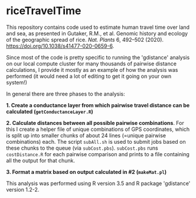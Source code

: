 # riceTravelTime

This repository contains code used to estimate human travel time over land and sea, as presented in Gutaker, R.M., et al. Genomic history and ecology of the geographic spread of rice. *Nat. Plants* 6, 492–502 (2020). https://doi.org/10.1038/s41477-020-0659-6.

Since most of the code is pretty specific to running the 'gdistance' analysis on our local compute cluster for many thousands of pairwise distance calculations, I provide it mostly as an example of how the analysis was performed (it would need a lot of editing to get it going on your own system!)

In general there are three phases to the analysis:

**1. Create a conductance layer from which pairwise travel distance can be calculated (`getConductanceLayer.R`)**

**2. Calculate distances between all possible pairwise combinations**. For this I create a helper file of unique combinations of GPS coordinates, which is split up into smaller chunks of about 24 lines (=unique pairwise combinations) each. The script `subAll.sh` is used to submit jobs based on these chunks to the queue (via `subCost.pbs`). `subCost.pbs` runs `costDistance.R` for each pairwise comparison and prints to a file containing all the output for that chunk.

**3. Format a matrix based on output calculated in #2 (`makeMat.pl`)**

This analysis was performed using R version 3.5 and R package 'gdistance' version 1.2-2.
